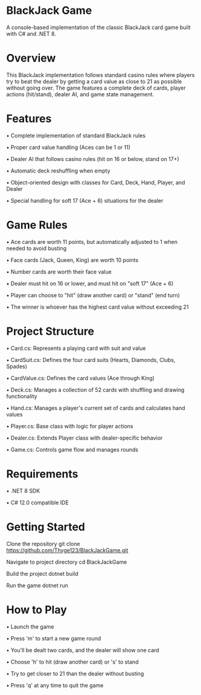 # BlackJack Game

A console-based implementation of the classic BlackJack card game built with C# and .NET 8.

# Overview

This BlackJack implementation follows standard casino rules where players try to beat the dealer by getting a card value as close to 21 as possible without going over. The game features a complete deck of cards, player actions (hit/stand), dealer AI, and game state management.

# Features

•	Complete implementation of standard BlackJack rules

•	Proper card value handling (Aces can be 1 or 11)

•	Dealer AI that follows casino rules (hit on 16 or below, stand on 17+)

•	Automatic deck reshuffling when empty

•	Object-oriented design with classes for Card, Deck, Hand, Player, and Dealer

•	Special handling for soft 17 (Ace + 6) situations for the dealer



# Game Rules

•	Ace cards are worth 11 points, but automatically adjusted to 1 when needed to avoid busting

•	Face cards (Jack, Queen, King) are worth 10 points

•	Number cards are worth their face value

•	Dealer must hit on 16 or lower, and must hit on "soft 17" (Ace + 6)

•	Player can choose to "hit" (draw another card) or "stand" (end turn)

•	The winner is whoever has the highest card value without exceeding 21


# Project Structure

•	Card.cs: Represents a playing card with suit and value

•	CardSuit.cs: Defines the four card suits (Hearts, Diamonds, Clubs, Spades)

•	CardValue.cs: Defines the card values (Ace through King)

•	Deck.cs: Manages a collection of 52 cards with shuffling and drawing functionality

•	Hand.cs: Manages a player's current set of cards and calculates hand values

•	Player.cs: Base class with logic for player actions

•	Dealer.cs: Extends Player class with dealer-specific behavior

•	Game.cs: Controls game flow and manages rounds


# Requirements

•	.NET 8 SDK

•	C# 12.0 compatible IDE

# Getting Started

Clone the repository
git clone https://github.com/Thyge123/BlackJackGame.git

Navigate to project directory
cd BlackJackGame

Build the project
dotnet build

Run the game
dotnet run


# How to Play
• Launch the game

• Press 'm' to start a new game round

• You'll be dealt two cards, and the dealer will show one card

• Choose 'h' to hit (draw another card) or 's' to stand

• Try to get closer to 21 than the dealer without busting

• Press 'q' at any time to quit the game
